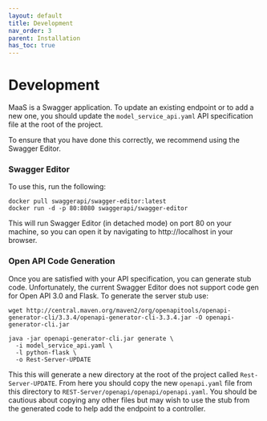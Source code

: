 ```yaml
---
layout: default
title: Development
nav_order: 3
parent: Installation
has_toc: true
---
```


# Development

MaaS is a Swagger application. To update an existing endpoint or to add a new one, you should update the `model_service_api.yaml` API specification file at the root of the project. 

To ensure that you have done this correctly, we recommend using the Swagger Editor.

### Swagger Editor
To use this, run the following:

```
docker pull swaggerapi/swagger-editor:latest
docker run -d -p 80:8080 swaggerapi/swagger-editor
```

This will run Swagger Editor (in detached mode) on port 80 on your machine, so you can open it by navigating to http://localhost in your browser.

### Open API Code Generation

Once you are satisfied with your API specification, you can generate stub code. Unfortunately, the current Swagger Editor does not support code gen for Open API 3.0 and Flask. To generate the server stub use:

```
wget http://central.maven.org/maven2/org/openapitools/openapi-generator-cli/3.3.4/openapi-generator-cli-3.3.4.jar -O openapi-generator-cli.jar

java -jar openapi-generator-cli.jar generate \
  -i model_service_api.yaml \
  -l python-flask \
  -o Rest-Server-UPDATE
```

This this will generate a new directory at the root of the project called `Rest-Server-UPDATE`. From here you should copy the new `openapi.yaml` file from this directory to `REST-Server/openapi/openapi/openapi.yaml`. You should be cautious about copying any other files but may wish to use the stub from the generated code to help add the endpoint to a controller.